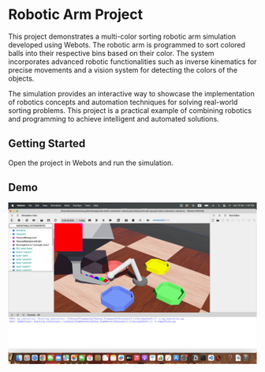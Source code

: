 # Robotic Arm Project

This project demonstrates a multi-color sorting robotic arm simulation developed using Webots. The robotic arm is programmed to sort colored balls into their respective bins based on their color. The system incorporates advanced robotic functionalities such as inverse kinematics for precise movements and a vision system for detecting the colors of the objects.

The simulation provides an interactive way to showcase the implementation of robotics concepts and automation techniques for solving real-world sorting problems. This project is a practical example of combining robotics and programming to achieve intelligent and automated solutions.
## Getting Started
Open the project in Webots and run the simulation.

## Demo
![Demo](Screenshot%202024-11-16%20at%207.45.46%20PM.png)


